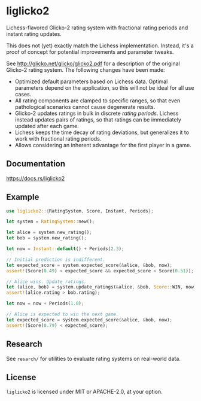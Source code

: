 liglicko2
=========

Lichess-flavored Glicko-2 rating system with fractional rating periods and
instant rating updates.

This does not (yet) exactly match the Lichess implementation.
Instead, it's a proof of concept for potential improvements and parameter
tweaks.

See <http://glicko.net/glicko/glicko2.pdf> for a description of the
original Glicko-2 rating system. The following changes have been made:

- Optimized default parameters based on Lichess data. Optimal parameters
  depend on the application, so this will not be ideal for all use cases.
- All rating components are clamped to specific ranges, so that even
  pathological scenarios cannot cause degenerate results.
- Glicko-2 updates ratings in bulk in discrete *rating periods*. Lichess
  instead updates pairs of ratings, so that ratings can be immediately
  updated after each game.
- Lichess keeps the time decay of rating deviations, but generalizes it
  to work with fractional rating periods.
- Allows considering an inherent advantage for the first player in a game.

Documentation
-------------

https://docs.rs/liglicko2

Example
-------

```rust
use liglicko2::{RatingSystem, Score, Instant, Periods};

let system = RatingSystem::new();

let alice = system.new_rating();
let bob = system.new_rating();

let now = Instant::default() + Periods(2.3);

// Initial prediction is indifferent.
let expected_score = system.expected_score(&alice, &bob, now);
assert!(Score(0.49) < expected_score && expected_score < Score(0.51));

// Alice wins. Update ratings.
let (alice, bob) = system.update_ratings(&alice, &bob, Score::WIN, now).unwrap();
assert!(alice.rating > bob.rating);

let now = now + Periods(1.0);

// Alice is expected to win the next game.
let expected_score = system.expected_score(&alice, &bob, now);
assert!(Score(0.79) < expected_score);
```

Research
--------

See `resarch/` for utilities to evaluate rating systems on real-world data.

License
-------

`liglicko2` is licensed under MIT or APACHE-2.0, at your option.
